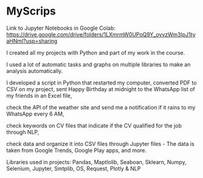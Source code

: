 # MyScrips

Link to Jupyter Notebooks in Google Colab:
https://drive.google.com/drive/folders/1LXmrmW0UPoQ9Y_oyvzWm3IpJ1tyaHNml?usp=sharing

I created all my projects with Python and part of my work in the course.

I used a lot of automatic tasks and graphs on multiple libraries to make an analysis automatically.

I developed a script in Python that restarted my computer, converted PDF to CSV on my project, sent Happy Birthday at midnight to the WhatsApp list of my friends in an Excel file,

check the API of the weather site and send me a notification if it rains to my WhatsApp every 6 AM, 

check keywords on CV files that indicate if the CV qualified for the job through NLP,

check data and organize it into CSV files through Jupyter files - The data is taken from Google Trends, Google Play apps, and more.

Libraries used in projects:
Pandas, Maptlolib, Seaboan, Sklearn, Numpy, Selenium, Jupyter, Smtplib, OS, Request, Plotly & NLP

